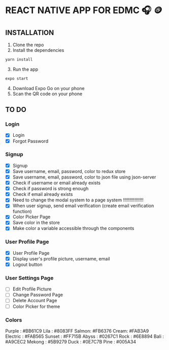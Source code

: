 # REACT NATIVE APP FOR EDMC 🎧 🪙

## INSTALLATION

1. Clone the repo
2. Install the dependencies

```bash
yarn install
```

3. Run the app

```bash
expo start
```

4. Download Expo Go on your phone
5. Scan the QR code on your phone

## TO DO

### Login

- [x] Login
- [x] Forgot Password

### Signup

- [x] Signup
- [x] Save username, email, password, color to redux store
- [x] Save username, email, password, color to json file using json-server
- [x] Check if username or email already exists
- [x] Check if password is strong enough
- [x] Check if email already exists
- [x] Need to change the modal system to a page system !!!!!!!!!!!!!!!!
- [x] When user signup, send email verification (create email verification function)
- [x] Color Picker Page
- [x] Save color in the store
- [x] Make color a variable accessible through the components

### User Profile Page

- [x] User Profile Page
- [x] Display user's profile picture, username, email
- [x] Logout button

### User Settings Page

- [ ] Edit Profile Picture
- [ ] Change Password Page
- [ ] Delete Account Page
- [ ] Color Picker for theme

### Colors

Purple : #BB61C9
Lila : #8083FF
Salmon: #FB6376
Cream: #FAB3A9
Electric : #FAB565
Sunset : #FF715B
Abyss : #0267C1
Rock : #6E8894
Bali : #A9CEC2
Mekong : #5B9279
Duck : #0E7C7B
Pine : #005A34
